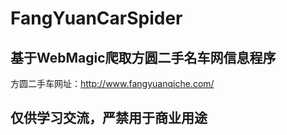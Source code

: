 # FangYuanCarSpider
## 基于WebMagic爬取方圆二手名车网信息程序
方圆二手车网址：http://www.fangyuanqiche.com/
## 仅供学习交流，严禁用于商业用途

